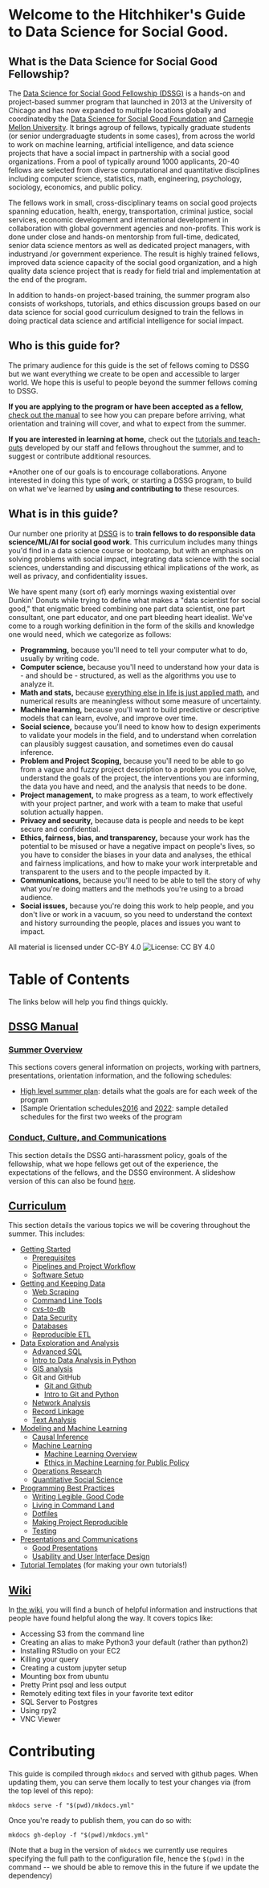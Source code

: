 # Welcome to the Hitchhiker's Guide to Data Science for Social Good.

## What is the Data Science for Social Good Fellowship?

The [Data Science for Social Good Fellowship (DSSG)](http://dssgfellowship.org) is a hands-on and project-based summer program that launched in 2013 at the University of Chicago and has now expanded to multiple locations globally and coordinatedby the [Data Science for Social Good Foundation](http://www.datascienceforsocialgood.org) and [Carnegie Mellon University](http://www.datasciencepublicpolicy.org). It brings agroup of fellows, typically graduate students (or senior undergraduagte students in some cases), from across the world to work on machine learning, artificial intelligence, and data science projects that have a social impact in partnership with a social good organizations. From a pool of typically around 1000 applicants, 20-40 fellows are selected from diverse computational and quantitative disciplines including computer science, statistics, math, engineering, psychology, sociology, economics, and public policy.

The fellows work in small, cross-disciplinary teams on social good projects spanning education, health, energy, transportation, criminal justice, social services, economic development and international development in collaboration with global government agencies and non-profits. This work is done under close and hands-on mentorship from full-time, dedicated, senior data science mentors as well as dedicated project managers, with industryand /or government experience. The result is highly trained fellows, improved data science capacity of the social good organization, and a high quality data science project that is ready for field trial and implementation at the end of the program.

In addition to hands-on project-based training, the summer program also consists of workshops, tutorials, and ethics discussion groups based on our data science for social good curriculum designed to train the fellows in doing practical data science and artificial intelligence for social impact.

## Who is this guide for?

The primary audience for this guide is the set of fellows coming to DSSG but we want everything we create to be open and accessible to larger world. We hope this is useful to people beyond the summer fellows coming to DSSG.

**If you are applying to the program or have been accepted as a fellow,** [check out the manual](dssg-manual/) to see how you can prepare before arriving, what orientation and training will cover, and what to expect from the summer.

**If you are interested in learning at home,** check out the [tutorials and teach-outs](curriculum/) developed by our staff and fellows throughout the summer, and to suggest or contribute additional resources.

*Another one of our goals is to encourage collaborations. Anyone interested in doing this type of work, or starting a DSSG program, to build on what we've learned by **using and contributing to** these resources.

## What is in this guide?

Our number one priority at  [DSSG](http://dssgfellowship.org) is to **train fellows to do responsible data science/ML/AI for social good work**. This curriculum includes many things you'd find in a data science course or bootcamp, but with an emphasis on solving problems with social impact, integrating data science with the social sciences, understanding and discussing ethical implications of the work, as well as privacy, and confidentiality issues.

We have spent many (sort of) early mornings waxing existential over Dunkin' Donuts while trying to define what makes a "data scientist for social good," that enigmatic breed combining one part data scientist, one part consultant, one part educator, and one part bleeding heart idealist. We've come to a rough working definition in the form of the skills and knowledge one would need, which we categorize as follows:
- **Programming,** because you'll need to tell your computer what to do, usually by writing code.
- **Computer science,** because you'll need to understand how your data is - and should be - structured, as well as the algorithms you use to analyze it.
- **Math and stats,** because [everything else in life is just applied math](https://xkcd.com/435/), and numerical results are meaningless without some measure of uncertainty.
- **Machine learning,** because you'll want to build predictive or descriptive models that can learn, evolve, and improve over time.
- **Social science,** because you'll need to know how to design experiments to validate your models in the field, and to understand when correlation can plausibly suggest causation, and sometimes even do causal inference.
- **Problem and Project Scoping,** because you'll need to be able to go from a vague and fuzzy project description to a problem you can solve, understand the goals of the project, the interventions you are informing, the data you have and need, and the analysis that needs to be done.
- **Project management,** to make progress as a team, to work effectively with your project partner, and work with a team to make that useful solution actually happen.
- **Privacy and security,** because data is people and needs to be kept secure and confidential.
- **Ethics, fairness, bias, and transparency,** because your work has the potential to be misused or have a negative impact on people's lives, so you have to consider the biases in your data and analyses, the ethical and fairness implications, and how to make your work interpretable and transparent to the users and to the people impacted by it.
- **Communications,** because you'll need to be able to tell the story of why what you're doing matters and the methods you're using to a broad audience.
- **Social issues,** because you're doing this work to help people, and you don't live or work in a vacuum, so you need to understand the context and history surrounding the people, places and issues you want to impact.

All material is licensed under CC-BY 4.0
![License: CC BY 4.0](https://img.shields.io/badge/License-CC%20BY%204.0-lightgrey.svg)

# Table of Contents
The links below will help you find things quickly.

## [DSSG Manual](sources/dssg-manual/README.md)

### [Summer Overview](sources/dssg-manual/summer-overview/README.md)
This sections covers general information on projects, working with partners, presentations, orientation information, and the following schedules:

- [High level summer plan](sources/dssg-manual/summer-overview/High%20Level%20Plan%20for%20the%20Summer.pdf): details what the goals are for each week of the program
- [Sample Orientation schedules[2016](sources/dssg-manual/summer-overview/DSSG2016OrientationSchedule.pdf) and [2022](sources/dssg-manual/summer-overview/Week%201%20Orientation%20Schedule%202022.pdf): sample detailed schedules for the first two weeks of the program

### [Conduct, Culture, and Communications](sources/dssg-manual/conduct-culture-and-communications/README.md)
This section details the DSSG anti-harassment policy, goals of the fellowship, what we hope fellows get out of the experience, the expectations of the fellows, and the DSSG environment. A slideshow version of this can also be found [here](dssg-manual/conduct-culture-and-communications/conduct-culture-and-communications.pdf).

## [Curriculum](sources/curriculum/README.md)

This section details the various topics we will be covering throughout the summer. This includes:

- [Getting Started](sources/curriculum/0_before_you_start/)
  - [Prerequisites](sources/curriculum/0_before_you_start/prerequisites/)
  - [Pipelines and Project Workflow](sources/curriculum/0_before_you_start/pipelines-and-project-workflow/)
  - [Software Setup](sources/curriculum/0_before_you_start/software-setup/)
- [Getting and Keeping Data](sources/curriculum/1_getting_and_keeping_data/)
  - [Web Scraping](sources/curriculum/1_getting_and_keeping_data/basic-web-scraping/)
  - [Command Line Tools](sources/curriculum/1_getting_and_keeping_data/command-line-tools/)
  - [cvs-to-db](sources/curriculum/1_getting_and_keeping_data/csv-to-db/)
  - [Data Security](sources/curriculum/1_getting_and_keeping_data/data-security-primer/)
  - [Databases](sources/curriculum/1_getting_and_keeping_data/databases/)
  - [Reproducible ETL](sources/curriculum/1_getting_and_keeping_data/reproducible_ETL/)
- [Data Exploration and Analysis](sources/curriculum/2_data_exploration_and_analysis/)
  - [Advanced SQL](sources/curriculum/2_data_exploration_and_analysis/advanced_sql/)
  - [Intro to Data Analysis in Python](sources/curriculum/2_data_exploration_and_analysis/data-exploration-in-python/)
  - [GIS analysis](sources/curriculum/2_data_exploration_and_analysis/gis_analysis/)
  - Git and GitHub
    - [Git and Github](sources/curriculum/2_data_exploration_and_analysis/git-and-github/)
    - [Intro to Git and Python](sources/curriculum/2_data_exploration_and_analysis/intro-to-git-and-python/)
  - [Network Analysis](sources/curriculum/2_data_exploration_and_analysis/network-analysis/)
  - [Record Linkage](sources/curriculum/2_data_exploration_and_analysis/record-linkage/)
  - [Text Analysis](sources/curriculum/2_data_exploration_and_analysis/text-analysis/)
- [Modeling and Machine Learning](sources/curriculum/3_modeling_and_machine_learning/)
  - [Causal Inference](sources/curriculum/3_modeling_and_machine_learning/causal-inference/)
  - [Machine Learning](sources/curriculum/3_modeling_and_machine_learning/machine-learning/)
    - [Machine Learning Overview](sources/curriculum/3_modeling_and_machine_learning/machine-learning/machine-learning-overview.pdf)
    - [Ethics in Machine Learning for Public Policy](sources/curriculum/3_modeling_and_machine_learning/machine-learning/ethics-ML.pdf)
  - [Operations Research](sources/curriculum/3_modeling_and_machine_learning/operations-research/)
  - [Quantitative Social Science](sources/curriculum/3_modeling_and_machine_learning/quantitative-social-science/)
- [Programming Best Practices](sources/curriculum/4_programming_best_practices/)
  - [Writing Legible, Good Code](sources/curriculum/4_programming_best_practices/legible-good-code/)
  - [Living in Command Land](sources/curriculum/4_programming_best_practices/living-in-the-terminal/)
  - [Dotfiles](sources/curriculum/4_programming_best_practices/pimp-my-dotfiles/)
  - [Making Project Reproducible](sources/curriculum/4_programming_best_practices/reproducible-software/)
  - [Testing](sources/curriculum/4_programming_best_practices/test-test-test/)
- [Presentations and Communications](sources/curriculum/communication/)
  - [Good Presentations](sources/curriculum/communication/presentation-on-presentations.pdf)
  - [Usability and User Interface Design](sources/curriculum/communications/user-interface.md)
- [Tutorial Templates](sources/curriculum/tutorial-template/) (for making your own tutorials!)

## [Wiki](https://github.com/dssg/wiki/wiki)

In [the wiki](https://github.com/dssg/wiki/wiki), you will find a bunch of helpful information and instructions that people have found helpful along the way. It covers topics like:

- Accessing S3 from the command line
- Creating an alias to make Python3 your default (rather than python2)
- Installing RStudio on your EC2
- Killing your query
- Creating a custom jupyter setup
- Mounting box from ubuntu
- Pretty Print psql and less output
- Remotely editing text files in your favorite text editor
- SQL Server to Postgres
- Using rpy2
- VNC Viewer

# Contributing

This guide is compiled through `mkdocs` and served with github pages. When updating them, you can serve them locally to test your changes via (from the top level of this repo):
```
mkdocs serve -f "$(pwd)/mkdocs.yml"
```

Once you're ready to publish them, you can do so with:
```
mkdocs gh-deploy -f "$(pwd)/mkdocs.yml"
```

(Note that a bug in the version of `mkdocs` we currently use requires specifying the full path to the configuration file, hence the `$(pwd)` in the command -- we should be able to remove this in the future if we update the dependency)
